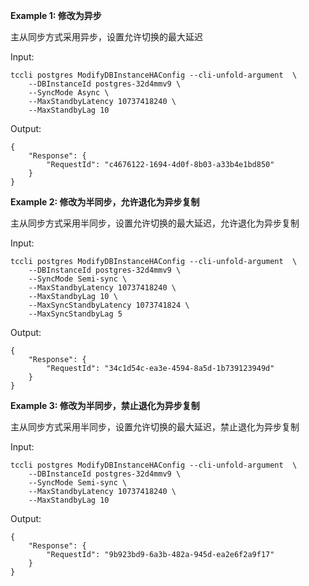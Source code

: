 **Example 1: 修改为异步**

主从同步方式采用异步，设置允许切换的最大延迟

Input: 

```
tccli postgres ModifyDBInstanceHAConfig --cli-unfold-argument  \
    --DBInstanceId postgres-32d4mmv9 \
    --SyncMode Async \
    --MaxStandbyLatency 10737418240 \
    --MaxStandbyLag 10
```

Output: 
```
{
    "Response": {
        "RequestId": "c4676122-1694-4d0f-8b03-a33b4e1bd850"
    }
}
```

**Example 2: 修改为半同步，允许退化为异步复制**

主从同步方式采用半同步，设置允许切换的最大延迟，允许退化为异步复制

Input: 

```
tccli postgres ModifyDBInstanceHAConfig --cli-unfold-argument  \
    --DBInstanceId postgres-32d4mmv9 \
    --SyncMode Semi-sync \
    --MaxStandbyLatency 10737418240 \
    --MaxStandbyLag 10 \
    --MaxSyncStandbyLatency 1073741824 \
    --MaxSyncStandbyLag 5
```

Output: 
```
{
    "Response": {
        "RequestId": "34c1d54c-ea3e-4594-8a5d-1b739123949d"
    }
}
```

**Example 3: 修改为半同步，禁止退化为异步复制**

主从同步方式采用半同步，设置允许切换的最大延迟，禁止退化为异步复制

Input: 

```
tccli postgres ModifyDBInstanceHAConfig --cli-unfold-argument  \
    --DBInstanceId postgres-32d4mmv9 \
    --SyncMode Semi-sync \
    --MaxStandbyLatency 10737418240 \
    --MaxStandbyLag 10
```

Output: 
```
{
    "Response": {
        "RequestId": "9b923bd9-6a3b-482a-945d-ea2e6f2a9f17"
    }
}
```

